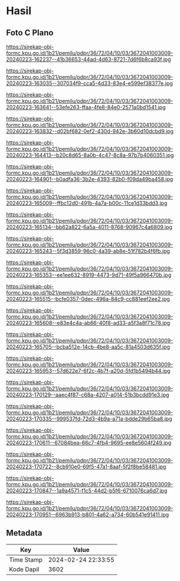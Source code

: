 # Hasil

## Foto C Plano

https://sirekap-obj-formc.kpu.go.id/1b21/pemilu/pdpr/36/72/04/10/03/3672041003009-20240223-162237--41b36653-44ad-4d63-8721-7d6f6b8ca93f.jpg

https://sirekap-obj-formc.kpu.go.id/1b21/pemilu/pdpr/36/72/04/10/03/3672041003009-20240223-163035--307034f9-cca5-4d33-83e4-e599ef38377e.jpg

https://sirekap-obj-formc.kpu.go.id/1b21/pemilu/pdpr/36/72/04/10/03/3672041003009-20240223-163641--53efe263-ffaa-4fe8-84e0-2571a0bd1541.jpg

https://sirekap-obj-formc.kpu.go.id/1b21/pemilu/pdpr/36/72/04/10/03/3672041003009-20240223-163832--d02bf682-0ef2-430d-942e-3b60d10dcbd9.jpg

https://sirekap-obj-formc.kpu.go.id/1b21/pemilu/pdpr/36/72/04/10/03/3672041003009-20240223-164413--b20c8d65-8a0b-4c47-8c8a-97b7b4060351.jpg

https://sirekap-obj-formc.kpu.go.id/1b21/pemilu/pdpr/36/72/04/10/03/3672041003009-20240223-164901--b0adfa36-3b2e-4393-82b0-f09da49ba458.jpg

https://sirekap-obj-formc.kpu.go.id/1b21/pemilu/pdpr/36/72/04/10/03/3672041003009-20240223-165009--ffbc12d0-491b-4a7a-b00c-11ce1d33bdd3.jpg

https://sirekap-obj-formc.kpu.go.id/1b21/pemilu/pdpr/36/72/04/10/03/3672041003009-20240223-165134--bb62a822-6a5a-4011-8768-90967c4a6809.jpg

https://sirekap-obj-formc.kpu.go.id/1b21/pemilu/pdpr/36/72/04/10/03/3672041003009-20240223-165243--5f3d3859-96c0-4a39-ab8e-51f782b4f6fb.jpg

https://sirekap-obj-formc.kpu.go.id/1b21/pemilu/pdpr/36/72/04/10/03/3672041003009-20240223-165353--ee1ee632-8919-4473-9d71-49f5a966470b.jpg

https://sirekap-obj-formc.kpu.go.id/1b21/pemilu/pdpr/36/72/04/10/03/3672041003009-20240223-165515--bcfe0357-0dec-496a-84c9-cc881eef2ee2.jpg

https://sirekap-obj-formc.kpu.go.id/1b21/pemilu/pdpr/36/72/04/10/03/3672041003009-20240223-165608--e83e4c4a-ab66-40f8-ad33-a5f3a8f71c78.jpg

https://sirekap-obj-formc.kpu.go.id/1b21/pemilu/pdpr/36/72/04/10/03/3672041003009-20240223-165705--bcba512e-14cb-4be8-aa5c-81a4503d635f.jpg

https://sirekap-obj-formc.kpu.go.id/1b21/pemilu/pdpr/36/72/04/10/03/3672041003009-20240223-165953--57d622e7-6f2c-4b7f-a20d-5fd1b5494b44.jpg

https://sirekap-obj-formc.kpu.go.id/1b21/pemilu/pdpr/36/72/04/10/03/3672041003009-20240223-170129--aaec4f87-c68a-4207-a014-51b3bcdd91e3.jpg

https://sirekap-obj-formc.kpu.go.id/1b21/pemilu/pdpr/36/72/04/10/03/3672041003009-20240223-170335--999537fd-72d3-4b9a-a71a-bdde29b65ba8.jpg

https://sirekap-obj-formc.kpu.go.id/1b21/pemilu/pdpr/36/72/04/10/03/3672041003009-20240223-170611--67084bea-66c7-4fb4-9695-ee8e5604f249.jpg

https://sirekap-obj-formc.kpu.go.id/1b21/pemilu/pdpr/36/72/04/10/03/3672041003009-20240223-170722--8cb910e0-69f5-47a1-8aaf-5f2f8be58481.jpg

https://sirekap-obj-formc.kpu.go.id/1b21/pemilu/pdpr/36/72/04/10/03/3672041003009-20240223-170847--1a9a4571-f1c5-44d2-b5f6-6710076ca6d7.jpg

https://sirekap-obj-formc.kpu.go.id/1b21/pemilu/pdpr/36/72/04/10/03/3672041003009-20240223-170951--6963b913-b801-4a62-a734-60b541e91411.jpg


## Metadata

| Key        | Value               |
| ---------- | ------------------- |
| Time Stamp | 2024-02-24 22:33:55 |
| Kode Dapil | 3602                |



